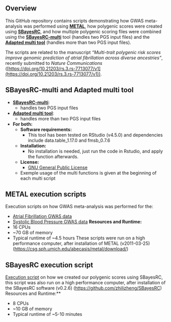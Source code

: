 ## Overview

This GitHub repository contains scripts demonstrating how GWAS meta-analysis was performed using [**METAL**](https://github.com/poeyahay/AFib_PGS/tree/main/METAL), how polygenic scores were created using [**SBayesRC**](https://github.com/poeyahay/AFib_PGS/blob/main/SBayesRC/SBRC_Run.sh), and how multiple polygenic scoring files were combined using the [**SBayesRC-multi**](https://github.com/poeyahay/AFib_PGS/blob/main/Multi/SBRCmulti.R) tool (handles two PGS input files) and the [**Adapted multi tool**](https://github.com/poeyahay/AFib_PGS/blob/main/Multi/Multi_Tool.R) (handles more than two PGS input files).  

The scripts are related to the manuscript *“Multi-trait polygenic risk scores improve genomic prediction of atrial fibrillation across diverse ancestries”*,
recently submitted to *Nature Communications* ([https://doi.org/10.21203/rs.3.rs-7713077/v1](https://doi.org/10.21203/rs.3.rs-7713077/v1)).

## SBayesRC-multi and Adapted multi tool
- [**SBayesRC-multi**](https://github.com/poeyahay/AFib_PGS/blob/main/Multi/SBRCmulti.R):
  - handles two PGS input files
- [**Adapted multi tool**](https://github.com/poeyahay/AFib_PGS/blob/main/Multi/Multi_Tool.R):
  - handles more than two PGS input files
- **For both:**
  - **Software requirements:**
    - This tool has been tested on RStudio (v4.5.0) and dependencies include data.table_1.17.0 and fmsb_0.7.6
  - **Installation:**
    - No installation is needed, just run the code in Rstudio, and apply the function afterwards.
  - **License:**
    - [GNU General Public License](https://github.com/poeyahay/AFib_PGS/blob/main/Multi/LICENSE)
  - Exemple usage of the multi functions is given at the beginning of each multi script

## METAL execution scripts
Execution scripts on how GWAS meta-analysis was performed for the:
- [Atrial Fibrillation GWAS data](https://github.com/poeyahay/AFib_PGS/blob/main/METAL/AFGen%2BMVP.sh)
- [Systolic Blood Pressure GWAS data](https://github.com/poeyahay/AFib_PGS/blob/main/METAL/SBP_trait.sh)
**Resources and Runtime:**
- 16 CPUs
- ~70 GB of memory
- Typical runtime of ~4.5 hours
These scripts were run on a high performance computer, after installation of METAL (v2011-03-25) (https://csg.sph.umich.edu/abecasis/metal/download/)

## SBayesRC execution script
[Execution script](https://github.com/poeyahay/AFib_PGS/blob/main/SBayesRC/SBRC_Run.sh) on how we created our polygenic scores using SBayesRC, this script was also run on a high performance computer, after installation of the SBayesRC software (v0.2.6) (https://github.com/zhilizheng/SBayesRC)
Resources and Runtime:**
- 8 CPUs
- ~10 GB of memory
- Typical runtime of ~5-10 minutes
